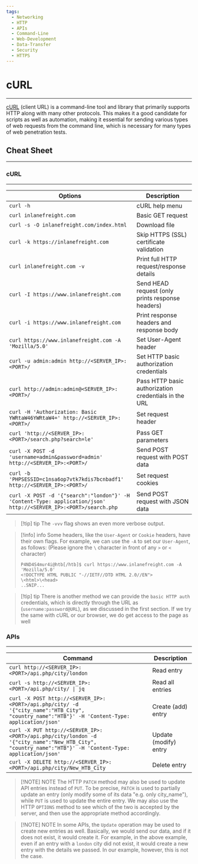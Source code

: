 ```yaml
---
tags:
  - Networking
  - HTTP
  - APIs
  - Command-Line
  - Web-Development
  - Data-Transfer
  - Security
  - HTTPS
---
```


# cURL
---

[cURL](https://curl.haxx.se/) (client URL) is a command-line tool and library that primarily supports HTTP along with many other protocols. This makes it a good candidate for scripts as well as automation, making it essential for sending various types of web requests from the command line, which is necessary for many types of web penetration tests.

## Cheat Sheet
---

### cURL
---

| **Options**                                                                                                      | **Description**                                      |
| ---------------------------------------------------------------------------------------------------------------- | ---------------------------------------------------- |
| `curl -h`                                                                                                        | cURL help menu                                       |
| `curl inlanefreight.com`                                                                                         | Basic GET request                                    |
| `curl -s -O inlanefreight.com/index.html`                                                                        | Download file                                        |
| `curl -k https://inlanefreight.com`                                                                              | Skip HTTPS (SSL) certificate validation              |
| `curl inlanefreight.com -v`                                                                                      | Print full HTTP request/response details             |
| `curl -I https://www.inlanefreight.com`                                                                          | Send HEAD request (only prints response headers)     |
| `curl -i https://www.inlanefreight.com`                                                                          | Print response headers and response body             |
| `curl https://www.inlanefreight.com -A 'Mozilla/5.0'`                                                            | Set User-Agent header                                |
| `curl -u admin:admin http://<SERVER_IP>:<PORT>/`                                                                 | Set HTTP basic authorization credentials             |
| `curl http://admin:admin@<SERVER_IP>:<PORT>/`                                                                    | Pass HTTP basic authorization credentials in the URL |
| `curl -H 'Authorization: Basic YWRtaW46YWRtaW4=' http://<SERVER_IP>:<PORT>/`                                     | Set request header                                   |
| `curl 'http://<SERVER_IP>:<PORT>/search.php?search=le'`                                                          | Pass GET parameters                                  |
| `curl -X POST -d 'username=admin&password=admin' http://<SERVER_IP>:<PORT>/`                                     | Send POST request with POST data                     |
| `curl -b 'PHPSESSID=c1nsa6op7vtk7kdis7bcnbadf1' http://<SERVER_IP>:<PORT>/`                                      | Set request cookies                                  |
| `curl -X POST -d '{"search":"london"}' -H 'Content-Type: application/json' http://<SERVER_IP>:<PORT>/search.php` | Send POST request with JSON data                     |

> [!tip] tip
> The `-vvv` flag shows an even more verbose output.

> [!info] info
> Some headers, like the `User-Agent` or `Cookie` headers, have their own flags. For example, we can use the `-A` to set our `User-Agent`, as follows: (Please ignore the `\` character in front of any `>` or `<` character)
> ```shell-session
> P4ND4S4mur4i@htb[/htb]$ curl https://www.inlanefreight.com -A 'Mozilla/5.0'
> <!DOCTYPE HTML PUBLIC "-//IETF//DTD HTML 2.0//EN">
> \<html>\<head>
> ..SNIP...
> ```

> [!tip] tip
> There is another method we can provide the `basic HTTP auth` credentials, which is directly through the URL as (`username:password@URL`), as we discussed in the first section. If we try the same with cURL or our browser, we do get access to the page as well

### APIs
---

| **Command**                                                                                                                                             | **Description**       |
| ------------------------------------------------------------------------------------------------------------------------------------------------------- | --------------------- |
| `curl http://<SERVER_IP>:<PORT>/api.php/city/london`                                                                                                    | Read entry            |
| `curl -s http://<SERVER_IP>:<PORT>/api.php/city/ \| jq`                                                                                                 | Read all entries      |
| `curl -X POST http://<SERVER_IP>:<PORT>/api.php/city/ -d '{"city_name":"HTB_City", "country_name":"HTB"}' -H 'Content-Type: application/json'`          | Create (add) entry    |
| `curl -X PUT http://<SERVER_IP>:<PORT>/api.php/city/london -d '{"city_name":"New_HTB_City", "country_name":"HTB"}' -H 'Content-Type: application/json'` | Update (modify) entry |
| `curl -X DELETE http://<SERVER_IP>:<PORT>/api.php/city/New_HTB_City`                                                                                    | Delete entry          |

> [!NOTE] NOTE
> The HTTP `PATCH` method may also be used to update API entries instead of `PUT`. To be precise, `PATCH` is used to partially update an entry (only modify some of its data "e.g. only city_name"), while `PUT` is used to update the entire entry. We may also use the HTTP `OPTIONS` method to see which of the two is accepted by the server, and then use the appropriate method accordingly.

> [!NOTE] NOTE
> In some APIs, the `Update` operation may be used to create new entries as well. Basically, we would send our data, and if it does not exist, it would create it. For example, in the above example, even if an entry with a `london` city did not exist, it would create a new entry with the details we passed. In our example, however, this is not the case.




























